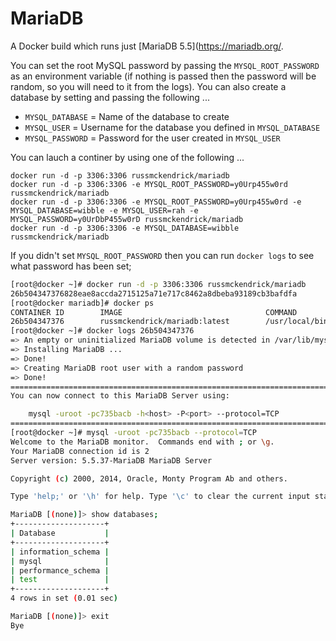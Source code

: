MariaDB
=============

A Docker build which runs just [MariaDB 5.5](https://mariadb.org/.

You can set the root MySQL password by passing the `MYSQL_ROOT_PASSWORD` as an environment variable (if nothing is passed then the password will be random, so you will need to it from the logs). You can also create a database by setting and passing the following ...

- `MYSQL_DATABASE` = Name of the database to create
- `MYSQL_USER` = Username for the database you defined in `MYSQL_DATABASE`
- `MYSQL_PASSWORD` = Password for the user created in `MYSQL_USER`

You can lauch a continer by using one of the following ...

```
docker run -d -p 3306:3306 russmckendrick/mariadb
docker run -d -p 3306:3306 -e MYSQL_ROOT_PASSWORD=y0Urp455w0rd russmckendrick/mariadb
docker run -d -p 3306:3306 -e MYSQL_ROOT_PASSWORD=y0Urp455w0rd -e MYSQL_DATABASE=wibble -e MYSQL_USER=rah -e MYSQL_PASSWORD=y0UrDbP455w0rD russmckendrick/mariadb
docker run -d -p 3306:3306 -e MYSQL_DATABASE=wibble russmckendrick/mariadb
```

If you didn't set `MYSQL_ROOT_PASSWORD` then you can run `docker logs` to see what password has been set;

``` bash
[root@docker ~]# docker run -d -p 3306:3306 russmckendrick/mariadb
26b504347376828eae8accda2715125a71e717c8462a8dbeba93189cb3bafdfa
[root@docker mariadb]# docker ps
CONTAINER ID        IMAGE                                COMMAND              CREATED             STATUS              PORTS                    NAMES
26b504347376        russmckendrick/mariadb:latest        /usr/local/bin/run   4 seconds ago       Up 3 seconds        0.0.0.0:3306->3306/tcp   mydbserver     
[root@docker ~]# docker logs 26b504347376
=> An empty or uninitialized MariaDB volume is detected in /var/lib/mysql
=> Installing MariaDB ...
=> Done!
=> Creating MariaDB root user with a random password
=> Done!
========================================================================
You can now connect to this MariaDB Server using:

    mysql -uroot -pc735bacb -h<host> -P<port> --protocol=TCP
========================================================================
[root@docker ~]# mysql -uroot -pc735bacb --protocol=TCP
Welcome to the MariaDB monitor.  Commands end with ; or \g.
Your MariaDB connection id is 2
Server version: 5.5.37-MariaDB MariaDB Server

Copyright (c) 2000, 2014, Oracle, Monty Program Ab and others.

Type 'help;' or '\h' for help. Type '\c' to clear the current input statement.

MariaDB [(none)]> show databases;
+--------------------+
| Database           |
+--------------------+
| information_schema |
| mysql              |
| performance_schema |
| test               |
+--------------------+
4 rows in set (0.01 sec)

MariaDB [(none)]> exit
Bye
```

